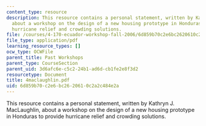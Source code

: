 ```yaml
---
content_type: resource
description: This resource contains a personal statement, written by Kathryn J. MacLaughlin,
  about a workshop on the design of a new housing prototype in Honduras to provide
  hurricane relief and crowding solutions.
file: /courses/4-170-ecuador-workshop-fall-2006/6d859b70c2e6bc2620610c2a2c484e2a_4maclaughlin.pdf
file_type: application/pdf
learning_resource_types: []
ocw_type: OCWFile
parent_title: Past Workshops
parent_type: CourseSection
parent_uid: 3d6afc6e-c5c2-24b1-ad6d-cb1fe2e8f3d2
resourcetype: Document
title: 4maclaughlin.pdf
uid: 6d859b70-c2e6-bc26-2061-0c2a2c484e2a
---
```

This resource contains a personal statement, written by Kathryn J. MacLaughlin, about a workshop on the design of a new housing prototype in Honduras to provide hurricane relief and crowding solutions.

